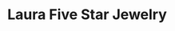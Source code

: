 ---
title: "Laura Five Star Jewelry"
url: /saint-petersburg/laura-five-star-jewelry/
shop: Schmuck
---